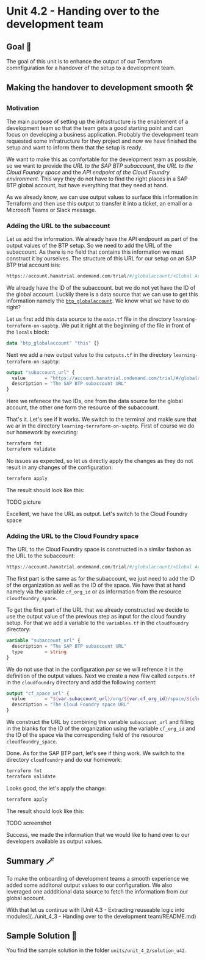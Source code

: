 # Unit 4.2 - Handing over to the development team

## Goal 🎯

The goal of this unit is to enhance the output of our Terraform comnfiguration for a handover of the setup to a development team.

## Making the handover to development smooth 🛠️

### Motivation

The main purpose of setting up the infrastructure is the enablement of a development team so that the team gets a good starting point and can focus on developing a business application. Probably the development team requested some infratructure for they project and now we have finished the setup and want to inform them that the setup is ready.

We want to make this as comfortable for the development team as possible, so we want to provide the *URL to the SAP BTP subaccount*, the *URL to the Cloud Foundry space* and the *API endpoint of the Cloud Foundry environment*. This wyy they do not have to find the right places in a SAP BTP global account, but have everything that they need at hand.

As we already know, we can use output values to surface this information in Terraform and then use this output to transfer it into a ticket, an email or a Microsoft Teams or Slack message.

### Adding the URL to the subaccount

Let us add the information. We already have the API endpount as part of the output values of the BTP setup. So we need to add the URL of the subaccount. As there is no field that contains this information we must construct it by ourselves. The structure of this URL for our setup on an SAP BTP trial account isis:

```terraform
https://account.hanatrial.ondemand.com/trial/#/globalaccount/<Global Account ID>/subaccount/<Subaccount ID>
```

We already have the ID of the subaccount. but we do not yet have the ID of the global account. Luckily there is a data source that we can use to get this information namely the [`btp_globalaccount`](https://registry.terraform.io/providers/SAP/btp/latest/docs/data-sources/globalaccount). We know what we have to do right?

Let us first add this data source to the `main.tf` file in the directory `learning-terraform-on-sapbtp`. We put it right at the beginning of the file in front of the `locals` block:

```terraform
data "btp_globalaccount" "this" {}
```

Next we add a new output value to the `outputs.tf` in the directory `learning-terraform-on-sapbtp`:

```terraform
output "subaccount_url" {
  value       = "https://account.hanatrial.ondemand.com/trial/#/globalaccount/${data.btp_globalaccount.this.id}/subaccount/${btp_subaccount.project_subaccount.id}"
  description = "The SAP BTP subaccount URL"
}
```

Here we refenece the two IDs, one from the data source for the global account,  the other one form the resource of the subaccount.

That's it. Let's see if it works. We switch to the terminal and makle sure that we ar in the directory `learning-terraform-on-sapbtp`. First of course we do our homework by executing:

```bash
terraform fmt
terraform validate
```

No issues as expected, so let us directly apply the changes as they do not result in any changes of the configuration:

```bash
terraform apply
```

The result should look like this:

TODO picture

Excellent, we have the URL as output. Let's switch to the Cloud Foundry space

### Adding the URL to the Cloud Foundry space

The URL to the Cloud Foundry space is constructed in a similar fashon as the URL to the subaccount:

```terraform
https://account.hanatrial.ondemand.com/trial/#/globalaccount/<Global Account ID>/subaccount/<Subaccount ID>/org/<ORG ID>/space/<Space ID>/applications
```

The first part is the same as for the subaccount, we just need to add the ID of the organization as well as the ID of the space. We have that at hand namely via the variable `cf_org_id` or as information from the resource `cloudfoundry_space`.

To get the first part of the URL that we already constructed we decide to use the output value of the previous step as input for the cloud foundry setup. For that we add a variable to the `variables.tf` in the `cloudfoundry` directory:

```terraform
variable "subaccount_url" {
  description = "The SAP BTP subaccount URL"
  type        = string
}
```

We do not use that in the configuration *per se* we will refrence it in the definition of the output values. Next we create a new filw called `outputs.tf` in the `cloudfoundry` directory and add the following content:

```terraform
output "cf_space_url" {
  value       = "${var.subaccount_url}/org/${var.cf_org_id}/space/${cloudfoundry_space.project_space.id}/applications"
  description = "The Cloud Foundry space URL"
}
```
We construct the URL by combining the variable `subaccount_url` and filling in the blanks for the ID of the organization using the variable `cf_org_id` and the ID of the space via the corresponding field of the resource `cloudfoundry_space`.

Done. As for the SAP BTP part, let's see if thing work. We switch to the directory `cloudfoundry` and do our homework:

```bash
terraform fmt
terraform validate
```

Looks good, the let's apply the change:

```bash
terraform apply
```

The result should look like this:

TODO screenshot

Success, we made the information that we would like to hand over to our developers available as output values.

## Summary 🪄

To make the onboarding of development teams a smooth experience we added some additonal output values to our configuration. We also leveraged one addditional data source to fetch the informatiom from our global account.

With that let us continue with [Unit 4.3 - Extracting reuseable logic into modules](../unit_4_3 - Handing over to the development team/README.md)

## Sample Solution 🛟

You find the sample solution in the folder `units/unit_4_2/solution_u42`.
